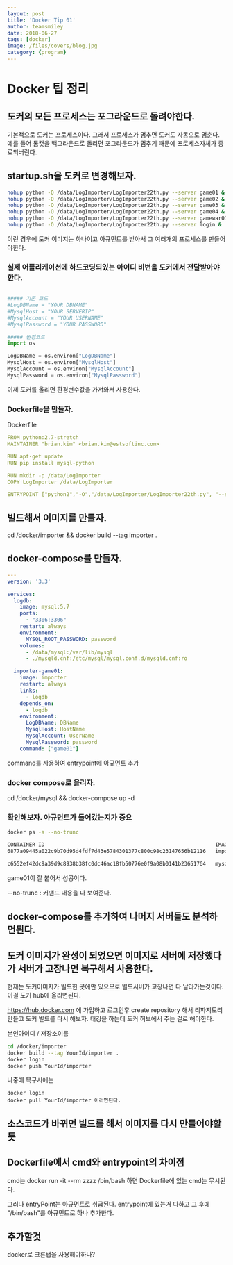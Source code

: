 ```yaml
---
layout: post
title: 'Docker Tip 01' 
author: teamsmiley 
date: 2018-06-27
tags: [docker]
image: /files/covers/blog.jpg
category: {program}
---
```


# Docker 팁 정리 


## 도커의 모든 프로세스는 포그라운드로 돌려야한다.
기본적으로 도커는 프로세스이다. 그래서 프로세스가 멈추면 도커도 자동으로 멈춘다. 
예를 들어 톰캣을 백그라운드로 돌리면 포그라운드가 멈추기 때문에 프로세스자체가 종료되버린다. 

## startup.sh을 도커로 변경해보자. 

```bash
nohup python -O /data/LogImporter/LogImporter22th.py --server game01 &
nohup python -O /data/LogImporter/LogImporter22th.py --server game02 &
nohup python -O /data/LogImporter/LogImporter22th.py --server game03 &
nohup python -O /data/LogImporter/LogImporter22th.py --server game04 &
nohup python -O /data/LogImporter/LogImporter22th.py --server gamewar01 &
nohup python -O /data/LogImporter/LogImporter22th.py --server login &
```

이런 경우에 도커 이미지는 하나이고 아규먼트를 받아서 그 여러개의 프로세스를 만들어야한다.

### 실제 어플리케이션에 하드코딩되있는 아이디 비번을 도커에서 전달받아야한다. 

```python

##### 기존 코드 
#LogDBName = "YOUR DBNAME"
#MysqlHost = "YOUR SERVERIP"
#MysqlAccount = "YOUR USERNAME"
#MysqlPassword = "YOUR PASSWORD"

##### 변경코드
import os 

LogDBName = os.environ["LogDBName"]
MysqlHost = os.environ["MysqlHost"]
MysqlAccount = os.environ["MysqlAccount"]
MysqlPassword = os.environ["MysqlPassword"]
```

이제 도커를 올리면 환경변수값을 가져와서 사용한다.

### Dockerfile을 만들자. 

Dockerfile
```yml
FROM python:2.7-stretch
MAINTAINER "brian.kim" <brian.kim@estsoftinc.com>

RUN apt-get update
RUN pip install mysql-python

RUN mkdir -p /data/LogImporter
COPY LogImporter /data/LogImporter

ENTRYPOINT ["python2","-O","/data/LogImporter/LogImporter22th.py", "--server" ]
```

## 빌드해서 이미지를 만들자. 
cd /docker/importer && docker build --tag importer .


## docker-compose를 만들자.

```yml
---
version: '3.3'

services:
  logdb:
    image: mysql:5.7
    ports:
      - "3306:3306"
    restart: always
    environment:
      MYSQL_ROOT_PASSWORD: password
    volumes:
      - /data/mysql:/var/lib/mysql
      - ./mysqld.cnf:/etc/mysql/mysql.conf.d/mysqld.cnf:ro

  importer-game01:
    image: importer
    restart: always
    links:
      - logdb
    depends_on:
      - logdb
    environment:
      LogDBName: DBName
      MysqlHost: HostName
      MysqlAccount: UserName
      MysqlPassword: password
    command: ["game01"]
```

command를 사용하여 entrypoint에 아규먼트 추가 

### docker compose로 올리자.

cd /docker/mysql && docker-compose up -d 

### 확인해보자. 아규먼트가 들어갔는지가 중요 
```bash
docker ps -a --no-trunc

CONTAINER ID                                                       IMAGE               COMMAND                                                             CREATED             STATUS              PORTS                    NAMES
6877a09445a022c9b70d95d4fdf7d43e5784301377c800c98c23147656b12116   importer        "python2 -O /data/LogImporter/LogImporter22th.py --server game01"   7 minutes ago       Up 7 minutes                                 mysql_importer-game01_1

c6552ef42dc9a39d9c8938b38fc0dc46ac18fb50776e0f9a08b0141b23651764   mysql:5.7           "docker-entrypoint.sh mysqld"                                       7 minutes ago       Up 7 minutes        0.0.0.0:3306->3306/tcp   mysql_logdb_1
```
game01이 잘 붙어서 성공이다. 

--no-trunc : 커맨드 내용을 다 보여준다. 

## docker-compose를 추가하여 나머지 서버들도 분석하면된다. 

## 도커 이미지가 완성이 되었으면 이미지로 서버에 저장했다가 서버가 고장나면 복구해서 사용한다. 

현재는 도커이미지가 빌드한 곳에만 있으므로 빌드서버가 고장나면 다 날라가는것이다.
이걸 도커 hub에 올리면된다. 

https://hub.docker.com 에 가입하고 로그인후 create repository 해서 리파지토리 만들고 도커 빌드를 다시 해보자. 태깅을 하는데 도커 허브에서 주는 걸로 해야한다. 

본인아이디 / 저장소이름 

```bash
cd /docker/importer 
docker build --tag YourId/importer .
docker login   
docker push YourId/importer
```

나중에 복구시에는 

```
docker login 
docker pull YourId/importer 이러면된다.
```

## 소스코드가 바뀌면 빌드를 해서 이미지를 다시 만들어야할듯 


## Dockerfile에서 cmd와 entrypoint의 차이점 

cmd는 docker run -it --rm zzzz /bin/bash 하면 Dockerfile에 있는 cmd는 무시된다. 

그러나 entryPoint는 아규먼트로 취급된다.  entrypoint에 있는거 다하고 그 후에 "/bin/bash"를 아규먼트로 하나 추가한다. 


## 추가할것 

docker로 크론탭을 사용해야하나?







